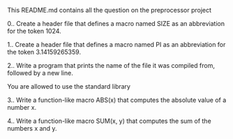 This README.md contains all the question on the preprocessor project

0..
	Create a header file that defines a macro named SIZE as an abbreviation for the token 1024.

1..
	Create a header file that defines a macro named PI as an abbreviation for the token 3.14159265359.

2..
	Write a program that prints the name of the file it was compiled from, followed by a new line.

You are allowed to use the standard library

3..
Write a function-like macro ABS(x) that computes the absolute value of a number x.


4..
	Write a function-like macro SUM(x, y) that computes the sum of the numbers x and y.
